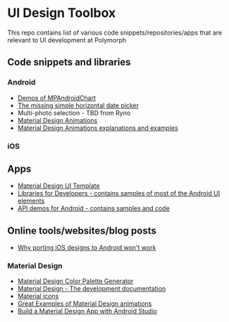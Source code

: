 # UI Design Toolbox
This repo contains list of various code snippets/repositories/apps that are relevant to UI development at Polymorph

## Code snippets and libraries

### Android

* [Demos of MPAndroidChart](https://github.com/DawidvanGraan/MPAndroidChart-Playground)
* [The missing simple horizontal date picker](https://github.com/DawidvanGraan/SimpleHorizontalDatePicker)
* Multi-photo selection - TBD from Ryno
* [Material Design Animations](https://github.com/lightSky/Awesome-MaterialDesign)
* [Material Design Animations explanations and examples](https://github.com/lgvalle/Material-Animations)

### iOS

## Apps

* [Material Design UI Template](https://play.google.com/store/apps/details?id=com.csform.android.uiapptemplate&hl=en)
* [Libraries for Developers - contains samples of most of the Android UI elements](https://play.google.com/store/apps/details?id=com.desarrollodroide.repos&hl=en)
* [API demos for Android - contains samples and code](https://play.google.com/store/apps/details?id=com.touchboarder.android.api.demos&hl=en)

## Online tools/websites/blog posts

* [Why porting iOS designs to Android won't work](http://martiancraft.com/blog/2016/05/porting-ios-design-to-andoid/)

### Material Design

* [Material Design Color Palette Generator](http://www.materialpalette.com/)
* [Material Design - The development documentation](http://www.materialdoc.com/)
* [Material icons](https://design.google.com/icons/)
* [Great Examples of Material Design animations](http://blog.webbb.be/material-design-animation-examples/)
* [Build a Material Design App with Android Studio](https://codelabs.developers.google.com/codelabs/material-design-style/index.html#0)
